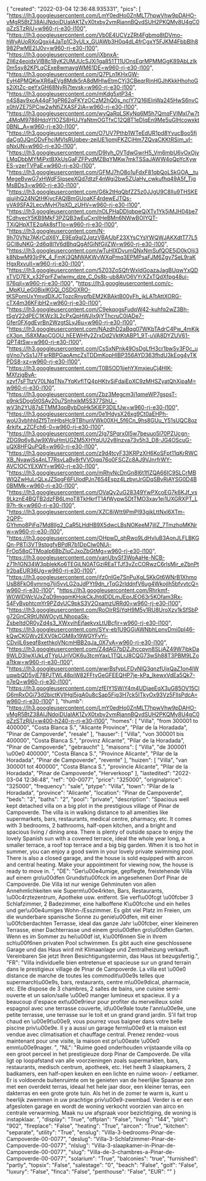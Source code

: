 {
"created": "2022-03-04 12:36:48.935331",
"pics": [
"https://lh3.googleusercontent.com/LmY0edHo0ZnMLT7hpwVhw9pDAHO-vMgR5BtZ38AIJNdoiDUaIAK1ZvX0txby2vmRjannBQvdSUH2PKQMy8U4gC0qZzSTzRjU=w960-rj-e30-l100",
"https://lh3.googleusercontent.com/Vb0E4UCVzZRt4Fgbmq8tDVmo-hWyAUoRXoQgxij4JaTp1C3yULx_GUAWb3H0q4dL4frCgxY5FJKM4FbbBlh8982PwME2IJ0v=w960-rj-e30-l100",
"https://lh3.googleusercontent.com/jXbnxA-Zll6z4eoidxVlB8c18yK2UMJUcSJXi1ga851T11UOnsEqrMPMMGgK89AbLzlk0m5sy82KPLqCExe8wmaygWM61DE=w960-rj-e30-l100",
"https://lh3.googleusercontent.com/Q7PLn1KHxGW-EyH4PMQKwXR6aEVg8Mdk5rA8dMHIwEtmCYj3CBeqrRjnHGJhKkkHhohoGs2iXtZc-peYxGH68NyRj7tevsk=w960-rj-e30-l100",
"https://lh3.googleusercontent.com/mKdg5xtP34-n4S8av9xcA44qF1gPR62qFKYzOCzM2hQ0s_nclY7Q16IElnWa245HwS6nvCx0hVZE75PCiw2wNfiZXASF2iA=w960-rj-e30-l100",
"https://lh3.googleusercontent.com/wyQaRqLSKyNq6M5h7QmqFVIMxl7w7t_4MqM9788HdoYI1OZS8HUJYaNtmOGTfxC12QBT1eDIqEn9Me5uGlHcowxkt0BNL_A=w960-rj-e30-l100",
"https://lh3.googleusercontent.com/O7UV7Pthb1WTeEdUR1pd8YvucBoo5fjdaCg0JQnODvFhcjMVlsRUqbev-zejUE1jomjFKZCjHm7ZQvaCKKtRSim_vI-oNxUN=w960-rj-e30-l100",
"https://lh3.googleusercontent.com/D9Iyh_OVTdwGwrH5_Vm6mbU6vOxOjyLMqDbbMYMiPxtBXkUsGaFZFPvdMZBqYMKw7mkTSSaJAWW4oQpYcXywES-vzerTVPaE=w960-rj-e30-l100",
"https://lh3.googleusercontent.com/GFMJ7hO8o1uFdxF81qbQoLSkGOA__tuMegeBvwG7xHWdF5lqseeXQd7dtzF4nWgi2bw5ZUaHy_cwkufhq49A5f_TjgMsBDs3=w960-rj-e30-l100",
"https://lh3.googleusercontent.com/G6k2tHqQbfZZ5z0JJgU9C8lIu9THSKEqjuijhQ24NQtHKjycFAQIBmGUoaKF4rdewEJTQs-yVA9SFA2LecvMyH7lqXD_zUHV=w960-rj-e30-l100",
"https://lh3.googleusercontent.com/nOLPHaDDIqbpeQiXTv1Yk5jMJH04be7fCdhyecY5KB9MkF3PZQB3wEuCxnlIHeBMn6NWwBOIYQT-TXjQHpXTE2qAk8sfTIo=w960-rj-e30-l100",
"https://lh3.googleusercontent.com/N-9h70VNz7AKrCdX6Y_E9Eq9qI2JqtzVBAfJbF23XYsCYsYWQWJAKXdtT77L5GCI8uNKG-2d6q8l1V6dBhqQgAfGiNfGjlZW=w960-rj-e30-l100",
"https://lh3.googleusercontent.com/wTuHlXDvumQNxNmSufQOE5jD0kOIji3k8NbwM93jrPK_4_FmKj3QMWAKWvWXqPmq3EPMPsaFJM6Zgy7SeL9raKHgxRxvuII=w960-rj-e30-l100",
"https://lh3.googleusercontent.com/5Z03ZoSQfrWxldGoazaJagBUqwYxQDxTVD7EX_x32FprFZwlwmv_dze_C_0s8b-ub8AVO6VYrXZxTQdXfpg48uj-II76qjI=w960-rj-e30-l100",
"https://lh3.googleusercontent.com/c-_MpKU_eG0BixlKGQi_OSDGXRO-tKSPomUxYmvdDXJCTozcRnypfbEM2KBAktB00yFh_jkLATtAttXORG-cTX4m36KFibH2=w960-rj-e30-l100",
"https://lh3.googleusercontent.com/C9ekqogsFudqW42-kuhfq2wZ3Bh-tSgV22dPEC1KWz3L2cPxQpHWJIx9jYThcruC0IADe7-Gfer0FXgdEyrBn2WzgtSLyJ6u=w960-rj-e30-l100",
"https://lh3.googleusercontent.com/NAzdhD2aBqg07WKbTAdrC4Pw_4mKjkcX3pn_I58XMaoCGOU_hEEWHfy2ZrxDd2VktKtABP1_9T-uVA8DYZUV61-QPT4tSw=w960-rj-e30-l100",
"https://lh3.googleusercontent.com/CsSxNPnk49OsDgLfH3cr1bw5v3F0c_ugVno7ySs1J7FsrRBPGaoAmcZsTDDmKopHIBP356AYD363fhdU3kEog4yTKPDS8-xz=w960-rj-e30-l100",
"https://lh3.googleusercontent.com/T0B5OD1jjehYXmxjeuCj4HlK-MXfzjgBvA-xzvf7sFTtzV70LNqTNx7YqKvflTQ4pHKtvSiFdaiEpXC9zMHSZyatQhXipaM=w960-rj-e30-l100",
"https://lh3.googleusercontent.com/Zbz3Megcm3j1qmeWP7gspsT-p9nkSDog5t0SAy20u7SnhxikM5S377ShU_-wV3h2YU87sETMM3qpBybDoHk5KlEP3DlLfJw=w960-rj-e30-l100",
"https://lh3.googleusercontent.com/0e1HdysX26xg9Ct0aEHPh-woU3vbhhldZf5TmHbsHc9TBhunVWk00XH_5f6Cn_9hs8GUu_Y51sUQC8oz4rkjfx_zZCFch6-0=w960-rj-e30-l100",
"https://lh3.googleusercontent.com/2Ig7SPqrx0I5w7beuuo5l70PZUcgn-ZDG9p6y8Jw9XWuHmUGZM5XHYqUU2y8lnzva73v5h3_D8-JG4OScuG-uQX8HFQuPQ8=w960-rj-e30-l100",
"https://lh3.googleusercontent.com/z9d4tcyF33KRPzXH6KoSFpt11qKrRWCXB_NvawjSs4nLT7RsvLaBv8rfVVOjqq76o0FSCZc8AJ9VJnrfrWY-AVC1OCYEXWY=w960-rj-e30-l100",
"https://lh3.googleusercontent.com/mRhvNcDnGn8l6t1flZQA66IC9SLCrMBWIQZwHuLrQLxJZSpgF6FUlodPJn76S4Espz4LzbyrJrGDqSBvRjAYSG0D4B0BMMk=w960-rj-e30-l100",
"https://lh3.googleusercontent.com/OVaQy2uG28349YwPXcoEG7k6KJf_vs9LkznE4BQTB2dzFB6LmoT8TkHkrfT1AfWypwSDtTMO3xav1ej1UXGRXPT_L97h-tk=w960-rj-e30-l100",
"https://lh3.googleusercontent.com/XZC8iWtt9PmPl93gjkLttNxl6XTm-2QPP-GYhmo8PiFq7Md8lIg2_CaR5LHdHB9X5dwcLBsNOKeeM7jIlZ_7TmzhoMKNrw=w960-rj-e30-l100",
"https://lh3.googleusercontent.com/OHpwD_qhRwo9LdHvIuB3AonJLFLBKGQn-P8Ti3VT9stpgfvBPdR7b1DpClw0NUj-FrOq58qCTMoaIp6BbZIuCJxoZbGtMg=w960-rj-e30-l100",
"https://lh3.googleusercontent.com/vanUbySf3WoAaHe-NCB-z71h1GN34W3pblekKo6TEGjLN0ATGziREaTTJf3vZcCORwzC6rlsMir_eZbnPtIr2baEUR36Ug=w960-rj-e30-l100",
"https://lh3.googleusercontent.com/jfz0nIGe7SnPuXgLSKkGt6WNrB1XhmoUsB8FkO6ymrng7lji5vvLG2qJdPYt9dn_rTqG2rlddnfV6ug4WkojIh5bfvvtcQ=w960-rj-e30-l100",
"https://lh3.googleusercontent.com/Rhrkmf-W0WIDWcVJxZqD9mgqmKHokCkJhtdDDLmJEprJEO63r5KOfam3Rx-54FyBvphtcmYr9PZdvUC9pkS3V2OxamzURRd0=w960-rj-e30-l100",
"https://lh3.googleusercontent.com/RoOIrRSiYqH9M5y1RU8UroXzv1kSfSbPg72GnCR9tUNWOcytLNhopaSk-ZsbeItdOR0yZd4s3_XWxvihEjfaekvxLtUBcfjr=w960-rj-e30-l100",
"https://lh3.googleusercontent.com/SYv-eb1U9GGjAWNbhLpnvDmi0pI46-kQwCKGWv2EXV0kCGM8x19WGYFvYi-CDviIL6seqf8xethkoVNcmHBB2qJa_0X7vA=w960-rj-e30-l100",
"https://lh3.googleusercontent.com/Z4dAG7bDZJhccpyn8SLjAZ49W7ibkDa9WLD3IwXUkLdTYpUJrlVOK6u3tcmYaxL1TQLrJ8CQG73wSh88T3PBM9LZoaTtkw=w960-rj-e30-l100",
"https://lh3.googleusercontent.com/wwrBsfypLFDvNIQ3qnzfUjxQaZ1on4lWuqwbQD5vjE78PJTWL48piW82FFtyGeGFEEQHP7je-kPa_lkewxVdEa5Qk7-n7eQ=w960-rj-e30-l100",
"https://lh3.googleusercontent.com/zfEIY1SWiY4m4UDiaeEqX3uG85OV15ClG6mRxOGi73d2bictKVIHgl5jqA0u8cSap5Fig3H7ck5ITkyOx93Vz5FllsPdcA=w960-rj-e30-l100"
],
"thumb": "https://lh3.googleusercontent.com/LmY0edHo0ZnMLT7hpwVhw9pDAHO-vMgR5BtZ38AIJNdoiDUaIAK1ZvX0txby2vmRjannBQvdSUH2PKQMy8U4gC0qZzSTzRjU=w400-h240-n-rj-e30-l100",
"homes": [
"Villa",
"from 300001 to 400000",
"Costa Blanca S.",
"Alicante Province",
"Pilar de la Horadada",
"Pinar de Campoverde",
"resale"
],
"hauser": [
"Villa",
"von 300001 bis 400000",
"Costa Blanca S.",
"provinz Alicante",
"Pilar de la Horadada",
"Pinar de Campoverde",
"gebraucht"
],
"maisons": [
"Villa",
"de 300001 \u00e0 400000",
"Costa Blanca S.",
"Province Alicante",
"Pilar de la Horadada",
"Pinar de Campoverde",
"revente"
],
"huizen": [
"Villa",
"van 300001 tot 400000",
"Costa Blanca S.",
"provincie Alicante",
"Pilar de la Horadada",
"Pinar de Campoverde",
"Herverkoop"
],
"lastedited": "2022-03-04 12:36:48",
"ref": "00-0077",
"price": "325000",
"originalprice": "325000",
"frequency": "sale",
"ptype": "Villa",
"town": "Pilar de la Horadada",
"province": "Alicante",
"location": "Pinar de Campoverde",
"beds": "3",
"baths": "2",
"pool": "private",
"description": "Spacious well kept detached villa on a big plot in the prestigious village of Pinar de Campoverde. The villa is in walking distance to all amenities like supermarkets, bars, restaurants, medical centre, pharmacy, etc. It comes with 3 bedrooms, 2 bathrooms, half-open kitchen, and a bright and spacious living / dining area. There is plenty of outside space to enjoy the lovely Spanish sun with a covered terrace, ideal the whole year long, a smaller terrace, a roof top terrace and a big big garden. When it is too hot in summer, you can enjoy a good swim in your lovely private swimming pool. There is also a closed garage, and the house is sold equipped with aircon and central heating. Make your appointment for viewing now, the house is ready to move in.  ",
"DE": "Ger\u00e4umige, gepflegte, freistehende Villa auf einem gro\u00dfen Grundst\u00fcck im angesehenen Dorf Pinar de Campoverde. Die Villa ist nur wenige Gehminuten von allen Annehmlichkeiten wie Superm\u00e4rkten, Bars, Restaurants, \u00c4rztezentrum, Apotheke usw. entfernt. Sie verf\u00fcgt \u00fcber 3 Schlafzimmer, 2 Badezimmer, eine halboffene K\u00fcche und ein helles und ger\u00e4umiges Wohn-/Esszimmer. Es gibt viel Platz im Freien, um die wunderbare spanische Sonne zu genie\u00dfen, mit einer \u00fcberdachten Terrasse, ideal das ganze Jahr \u00fcber, einer kleineren Terrasse, einer Dachterrasse und einem gro\u00dfen gro\u00dfen Garten. Wenn es im Sommer zu hei\u00df ist, k\u00f6nnen Sie in Ihrem sch\u00f6nen privaten Pool schwimmen. Es gibt auch eine geschlossene Garage und das Haus wird mit Klimaanlage und Zentralheizung verkauft. Vereinbaren Sie jetzt Ihren Besichtigungstermin, das Haus ist bezugsfertig.",
"FR": "Villa individuelle bien entretenue et spacieuse sur un grand terrain dans le prestigieux village de Pinar de Campoverde. La villa est \u00e0 distance de marche de toutes les commodit\u00e9s telles que supermarch\u00e9s, bars, restaurants, centre m\u00e9dical, pharmacie, etc. Elle dispose de 3 chambres, 2 salles de bains, une cuisine semi-ouverte et un salon/salle \u00e0 manger lumineux et spacieux. Il y a beaucoup d'espace ext\u00e9rieur pour profiter du merveilleux soleil espagnol avec une terrasse couverte, id\u00e9ale toute l'ann\u00e9e, une petite terrasse, une terrasse sur le toit et un grand grand jardin. S'il fait trop chaud en \u00e9t\u00e9, vous pourrez vous baigner dans votre belle piscine priv\u00e9e. Il y a aussi un garage ferm\u00e9 et la maison est vendue avec climatisation et chauffage central. Prenez rendez-vous maintenant pour une visite, la maison est pr\u00eate \u00e0 emm\u00e9nager.  ",
"NL": "Ruime goed onderhouden vrijstaande villa op een groot perceel in het prestigieuze dorp Pinar de Campoverde. De villa ligt op loopafstand van alle voorzieningen zoals supermarkten, bars, restaurants, medisch centrum, apotheek, etc. Het heeft 3 slaapkamers, 2 badkamers, een half-open keuken en een lichte en ruime woon- / eetkamer. Er is voldoende buitenruimte om te genieten van de heerlijke Spaanse zon met een overdekt terras, ideaal het hele jaar door, een kleiner terras, een dakterras en een grote grote tuin. Als het in de zomer te warm is, kunt u heerlijk zwemmen in uw prachtige priv\u00e9-zwembad. Verder is er een afgesloten garage en wordt de woning verkocht voorzien van airco en centrale verwarming. Maak nu uw afspraak voor bezichtiging, de woning is instapklaar.  ",
"display": "True",
"offplan": "False",
"living": "144",
"plot": "902",
"fireplace": "False",
"heating": "True",
"aircon": "True",
"kitchen": "separate",
"utility": "True",
"enslug": "Villa-3-bedrooms-Pinar-de-Campoverde-00-0077",
"deslug": "Villa-3-Schlafzimmer-Pinar-de-Campoverde-00-0077",
"nlslug": "Villa-3-slaapkamer-in-Pinar-de-Campoverde-00-0077",
"slug": "Villa-de-3-chambres-a-Pinar-de-Campoverde-00-0077",
"solarium": "True",
"balconies": "true",
"furnished": "partly",
"topsix": "False",
"salestage": "0",
"beach": "False",
"golf": "False",
"luxury": "False",
"finca": "False",
"penthouse": "False",
"EUR": ""
}